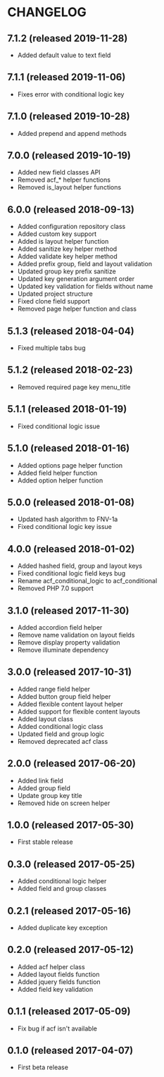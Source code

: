 # CHANGELOG

## 7.1.2 (released 2019-11-28)

- Added default value to text field

## 7.1.1 (released 2019-11-06)

- Fixes error with conditional logic key

## 7.1.0 (released 2019-10-28)

- Added prepend and append methods

## 7.0.0 (released 2019-10-19)

- Added new field classes API
- Removed acf_* helper functions
- Removed is_layout helper functions

## 6.0.0 (released 2018-09-13)

- Added configuration repository class
- Added custom key support
- Added is layout helper function
- Added sanitize key helper method
- Added validate key helper method
- Added prefix group, field and layout validation
- Updated group key prefix sanitize
- Updated key generation argument order
- Updated key validation for fields without name
- Updated project structure
- Fixed clone field support
- Removed page helper function and class

## 5.1.3 (released 2018-04-04)

- Fixed multiple tabs bug

## 5.1.2 (released 2018-02-23)

- Removed required page key menu_title

## 5.1.1 (released 2018-01-19)

- Fixed conditional logic issue

## 5.1.0 (released 2018-01-16)

- Added options page helper function
- Added field helper function
- Added option helper function

## 5.0.0 (released 2018-01-08)

- Updated hash algorithm to FNV-1a
- Fixed conditional logic key issue

## 4.0.0 (released 2018-01-02)

- Added hashed field, group and layout keys
- Fixed conditional logic field keys bug
- Rename acf_conditional_logic to acf_conditional
- Removed PHP 7.0 support

## 3.1.0 (released 2017-11-30)

- Added accordion field helper
- Remove name validation on layout fields
- Remove display property validation
- Remove illuminate dependency

## 3.0.0 (released 2017-10-31)

- Added range field helper
- Added button group field helper
- Added flexible content layout helper
- Added support for flexible content layouts
- Added layout class
- Added conditional logic class
- Updated field and group logic
- Removed deprecated acf class

## 2.0.0 (released 2017-06-20)

- Added link field
- Added group field
- Update group key title
- Removed hide on screen helper

## 1.0.0 (released 2017-05-30)

- First stable release

## 0.3.0 (released 2017-05-25)

- Added conditional logic helper
- Added field and group classes

## 0.2.1 (released 2017-05-16)

- Added duplicate key exception 

## 0.2.0 (released 2017-05-12)

- Added acf helper class
- Added layout fields function
- Added jquery fields function
- Added field key validation

## 0.1.1 (released 2017-05-09)

- Fix bug if acf isn't available

## 0.1.0 (released 2017-04-07)

- First beta release
